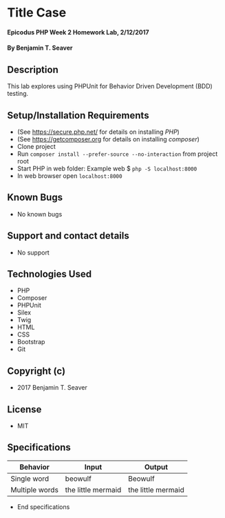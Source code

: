 # Title Case

#### Epicodus PHP Week 2 Homework Lab, 2/12/2017

#### By Benjamin T. Seaver

## Description

This lab explores using PHPUnit for Behavior Driven Development (BDD) testing.

## Setup/Installation Requirements
* (See https://secure.php.net/ for details on installing _PHP_)
* (See https://getcomposer.org for details on installing _composer_)
* Clone project
* Run `composer install --prefer-source --no-interaction` from project root
* Start PHP in web folder: Example web $ `php -S localhost:8000`
* In web browser open `localhost:8000`

## Known Bugs
* No known bugs

## Support and contact details
* No support

## Technologies Used
* PHP
* Composer
* PHPUnit
* Silex
* Twig
* HTML
* CSS
* Bootstrap
* Git

## Copyright (c)
* 2017 Benjamin T. Seaver

## License
* MIT

## Specifications

| Behavior                          | Input                      | Output                    |
|-----------------------------------|----------------------------|---------------------------|
|Single word                        | beowulf                    | Beowulf                   |
|Multiple words                     | the little mermaid         | the little mermaid        |

* End specifications
